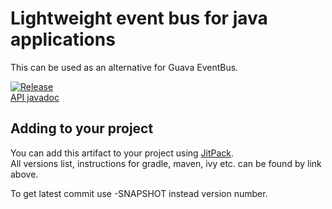 # Lightweight event bus for java applications

This can be used as an alternative for Guava EventBus.

[![Release](https://jitpack.io/v/javaplugs/minibus.svg)](https://jitpack.io/#javaplugs/minibus)  
[API javadoc](https://jitpack.io/com/github/javaplugs/minibus/-SNAPSHOT/javadoc/)

## Adding to your project

You can add this artifact to your project using [JitPack](https://jitpack.io/#javaplugs/minibus).  
All versions list, instructions for gradle, maven, ivy etc. can be found by link above.

To get latest commit use -SNAPSHOT instead version number.